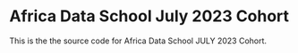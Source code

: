 # Africa Data School July 2023 Cohort

This is the the source code for Africa Data School JULY 2023 Cohort.

